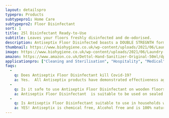 ```yaml
---
layout: detailspro
typepro: Products
subtypepro1: Home Care
subtypepro2: Floor Disinfectant
sort: 1
title: 25l Disinfectant Ready-to-Use
subtitle: Leaves your floors freshly disinfected and de-odorised.
description: Antiseptix Floor Disinfected boasts a DOUBLE STREGNTH formula specially developed to disinfect the grimiest floors all over your house. This formula is proven to kill 99.9% of bacteria, fungus, and virus. fresh, healthy floors for everyone at home from the baby crawler to the 3 second rule floor eater, Antiseptix Floor Disinfectant has got you covered.
thumbnail: https://www.biohygiene.co.uk/wp-content/uploads/2021/06/Laundry-Softener-20L-image-1-for-website.png
image: https://www.biohygiene.co.uk/wp-content/uploads/2021/06/Laundry-Softener-20L-image-1-for-website.png
amazon: https://www.amazon.co.uk/Dettol-Hand-Sanitizer-Original-50ml/dp/B08HYQW9GP/ref=sr_1_4?keywords=dettol+instant+hand+sanitizer&qid=1661961971&refinements=p_76%3A419158031&rnid=419157031&rps=1&sprefix=dettol+instant+%2Caps%2C80&sr=8-4
applicationpro: ["Cleaning and Sterilisation", "Hospitality", "Medical", "Automotive","Public Transportation", "Logistics", "Deodorising", "Water Treatment", "Sports", "Laundry and Surface Cleaners", "Swimming Pools", "Pharmaceuticals", "Oil & Gas", "Hot and Chilled Water Systems"]
faqs:
  -
    q: Does Antiseptix Floor Disinfectant kill Covid-19? 
    a: Yes.  All Antiseptix products have demonstrated effectiveness against the Covid-19 virus (SARS-CoV-2) when used in accordance with the directions for use. 
  -
    q: Is it safe to use Antiseptix Floor Disinfectant on wooden floors? 
    a: Antiseptix Floor Disinfectant  is suitable to be used on sealed wooden floors, Tiles, Hardwood, Laminated flooring, Concrete and Hard Floors.
  -
    q: Is Antiseptix Floor Disinfectant suitable to use in households with children and pets?
    a: YES! Antiseptix is chemical free, Alcohol free and is 100% natural as well and being non- toxic. Please ensure the product remains out of a child’s reach.
---
```


